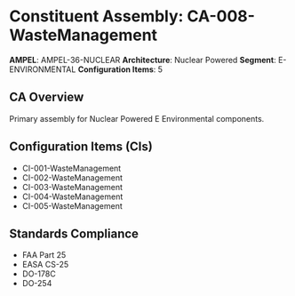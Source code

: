 # Constituent Assembly: CA-008-WasteManagement

**AMPEL**: AMPEL-36-NUCLEAR
**Architecture**: Nuclear Powered
**Segment**: E-ENVIRONMENTAL
**Configuration Items**: 5

## CA Overview
Primary assembly for Nuclear Powered E Environmental components.

## Configuration Items (CIs)
- CI-001-WasteManagement
- CI-002-WasteManagement
- CI-003-WasteManagement
- CI-004-WasteManagement
- CI-005-WasteManagement

## Standards Compliance
- FAA Part 25
- EASA CS-25
- DO-178C
- DO-254
